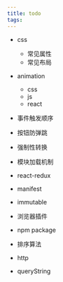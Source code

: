 ```yaml
---
title: todo
tags:
---
```


+ css
    - 常见属性
    - 常见布局

+ animation
    - css
    - js
    - react
+ 事件触发顺序
+ 按钮防弹跳
+ 强制性转换
+ 模块加载机制
+ react-redux
+ manifest
+ immutable
+ 浏览器插件
+ npm package
+ 排序算法
+ http
+ queryString

